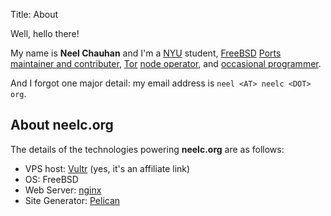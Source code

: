 Title: About

Well, hello there!

My name is **Neel Chauhan** and I'm a [NYU](http://www.nyu.edu/) student,
[FreeBSD](http://www.freebsd.org/) [Ports](https://www.freebsd.org/ports/)
[maintainer and contributer](https://www.freshports.org/search.php?stype=maintainer&method=exact&query=neel@neelc.org),
[Tor](https://www.torproject.org/)
[node operator](https://atlas.torproject.org/#search/contact:neel), and
[occasional programmer](https://github.com/neelchauhan/).

And I forgot one major detail: my email address is `neel <AT> neelc <DOT> org`.

## About neelc.org

The details of the technologies powering **neelc.org** are as follows:

 * VPS host: [Vultr](http://www.vultr.com/?ref=6807911)
   (yes, it's an affiliate link)
 * OS: FreeBSD
 * Web Server: [nginx](http://www.nginx.org/)
 * Site Generator: [Pelican](http://blog.getpelican.com/)
